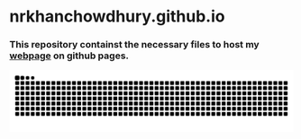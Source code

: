 # nrkhanchowdhury.github.io

### This repository containst the necessary files to host my [webpage](https://nrkhanchowdhury.github.io) on github pages.

![Snake animation](https://github.com/nrkhanchowdhury/nrkhanchowdhury/blob/output/github-contribution-grid-snake.svg)
